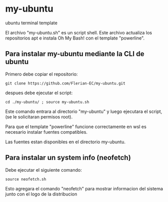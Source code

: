 # my-ubuntu
ubuntu terminal template

El archivo "my-ubuntu.sh" es un script shell.
Este archivo actualiza los repositorios apt e instala Oh My Bash! con el template "powerline".

## Para instalar my-ubuntu mediante la CLI de ubuntu

Primero debe copiar el repositorio:
```shell
git clone https://github.com/Flerian-EC/my-ubuntu.git
```

despues debe ejecutar el script:
```shell
cd ./my-ubuntu/ ; source my-ubuntu.sh
```
Este comando entrara al directorio "my-ubuntu" y luego ejecutara el script, (se le solicitaran permisos root).

Para que el template "powerline" funcione correctamente en wsl es necesario instalar fuentes compatibles.

Las fuentes estan disponibles en el directorio my-ubuntu.

## Para instalar un system info (neofetch)
Debe ejecutar el siguiente comando:
```shell
source neofetch.sh
```
Esto agregara el comando "neofetch" para mostrar informacion del sistema junto con el logo de la distribucion